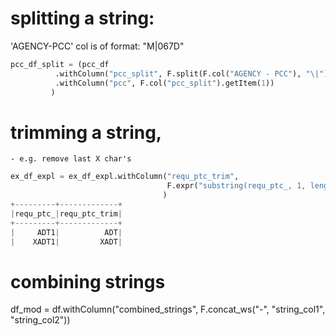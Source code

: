 

# splitting a string:
'AGENCY-PCC' col is of format: "M|067D"

```python
pcc_df_split = (pcc_df
          .withColumn("pcc_split", F.split(F.col("AGENCY - PCC"), "\|"))
          .withColumn("pcc", F.col("pcc_split").getItem(1))
         )
```

# trimming a string, 
    - e.g. remove last X char's
```python
ex_df_expl = ex_df_expl.withColumn("requ_ptc_trim", 
                                   F.expr("substring(requ_ptc_, 1, length(requ_ptc_) - 1)")
                                  )
+---------+-------------+
|requ_ptc_|requ_ptc_trim|
+---------+-------------+
|     ADT1|          ADT|
|    XADT1|         XADT|
```

# combining strings

df_mod = df.withColumn("combined_strings", F.concat_ws("-", "string_col1", "string_col2"))